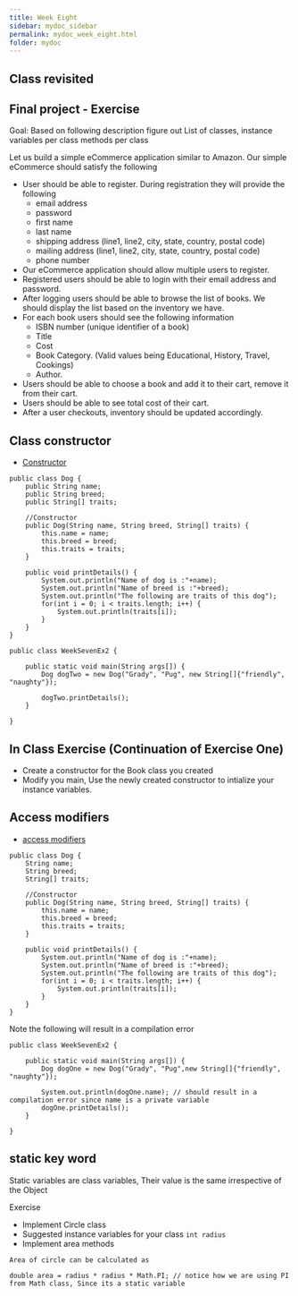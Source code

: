```yaml
---
title: Week Eight
sidebar: mydoc_sidebar
permalink: mydoc_week_eight.html
folder: mydoc
---
```


## Class revisited

## Final project - Exercise

Goal: Based on following description figure out List of classes, instance variables per class methods per class

Let us build a simple eCommerce application similar to Amazon. Our simple eCommerce should satisfy the following

* User should be able to register. During registration they will provide the following
    * email address
    * password
    * first name
    * last name
    * shipping address (line1, line2, city, state, country, postal code)
    * mailing address (line1, line2, city, state, country, postal code)
    * phone number
* Our eCommerce application should allow multiple users to register.
* Registered users should be able to login with their email address and password.
* After logging users should be able to browse the list of books. We should display the list based on the inventory we have.
* For each book users should see the following information
    * ISBN number (unique identifier of a book)
    * Title
    * Cost
    * Book Category. (Valid values being Educational, History, Travel, Cookings)
    * Author.
* Users should be able to choose a book and add it to their cart, remove it from their cart.
* Users should be able to see total cost of their cart.
* After a user checkouts, inventory should be updated accordingly.


## Class constructor
* [Constructor](https://www.w3schools.com/java/java_constructors.asp)

```
public class Dog {
    public String name;
    public String breed;
    public String[] traits;

    //Constructor
    public Dog(String name, String breed, String[] traits) {
        this.name = name;
        this.breed = breed;
        this.traits = traits;
    }

    public void printDetails() {
        System.out.println("Name of dog is :"+name);
        System.out.println("Name of breed is :"+breed);
        System.out.println("The following are traits of this dog");
        for(int i = 0; i < traits.length; i++) {
            System.out.println(traits[i]);
        }
    }
}
```

```
public class WeekSevenEx2 {

    public static void main(String args[]) {
        Dog dogTwo = new Dog("Grady", "Pug", new String[]{"friendly", "naughty"});

        dogTwo.printDetails();
    }

}
```

## In Class Exercise (Continuation of Exercise One)
* Create a constructor for the Book class you created
* Modify you main, Use the newly created constructor to intialize your instance variables. 

## Access modifiers
* [access modifiers](https://www.w3schools.com/java/java_modifiers.asp)


```
public class Dog {
    String name;
    String breed;
    String[] traits;

    //Constructor
    public Dog(String name, String breed, String[] traits) {
        this.name = name;
        this.breed = breed;
        this.traits = traits;
    }

    public void printDetails() {
        System.out.println("Name of dog is :"+name);
        System.out.println("Name of breed is :"+breed);
        System.out.println("The following are traits of this dog");
        for(int i = 0; i < traits.length; i++) {
            System.out.println(traits[i]);
        }
    }
}
```

Note the following will result in a compilation error
```
public class WeekSevenEx2 {

    public static void main(String args[]) {
        Dog dogOne = new Dog("Grady", "Pug",new String[]{"friendly", "naughty"});

        System.out.println(dogOne.name); // should result in a compilation error since name is a private variable
        dogOne.printDetails();
    }

}
```
## static key word
Static variables are class variables, Their value is the same irrespective of the Object

Exercise
* Implement Circle class
* Suggested instance variables for your class `int radius`
* Implement area methods

```
Area of circle can be calculated as 

double area = radius * radius * Math.PI; // notice how we are using PI from Math class, Since its a static variable
```

